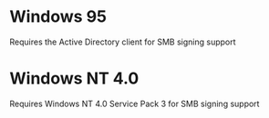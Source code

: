 # Windows 95
Requires the Active Directory client for SMB signing support
# Windows NT 4.0
Requires Windows NT 4.0 Service Pack 3 for SMB signing support 
